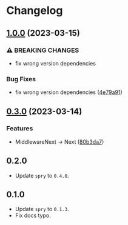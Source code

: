 # Changelog

## [1.0.0](https://github.com/odroe/spry/compare/spry_interceptor-v0.3.0...spry_interceptor-v1.0.0) (2023-03-15)


### ⚠ BREAKING CHANGES

* fix wrong version dependencies

### Bug Fixes

* fix wrong version dependencies ([4e79a91](https://github.com/odroe/spry/commit/4e79a91902a778db836be42f8be4c94c900dec9f))

## [0.3.0](https://github.com/odroe/spry/compare/spry_interceptor-v0.2.0...spry_interceptor-v0.3.0) (2023-03-14)


### Features

* MiddlewareNext -&gt; Next ([80b3da7](https://github.com/odroe/spry/commit/80b3da7927ad855032c8f3af2d965db5b2217c5f))

## 0.2.0

- Update `spry` to `0.4.0`.

## 0.1.0

- Update `spry` to `0.1.3`.
- Fix docs typo.

